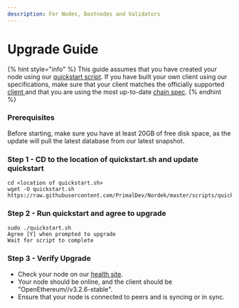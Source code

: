 ```yaml
---
description: For Nodes, Bootnodes and Validators
---
```


# Upgrade Guide

{% hint style="info" %}
This guide assumes that you have created your node using our [quickstart script](https://github.com/fuseio/fuse-network/blob/master/scripts/quickstart.sh). If you have built your own client using our specifications, make sure that your client matches the officially supported [client ](https://github.com/fuseio/fuse-network/blob/master/Dockerfile#L23)and that you are using the most up-to-date [chain spec](https://github.com/fuseio/fuse-network/blob/master/config/spec.json).
{% endhint %}

### Prerequisites

Before starting, make sure you have at least 20GB of free disk space, as the update will pull the latest database from our latest snapshot.

### Step 1 - CD to the location of quickstart.sh and update quickstart

```
cd <location of quickstart.sh>
wget -O quickstart.sh https://raw.githubusercontent.com/PrimalDev/Nordek/master/scripts/quickstart.sh
```

### Step 2 - Run quickstart and agree to upgrade

```
sudo ./quickstart.sh
Agree [Y] when prompted to upgrade
Wait for script to complete
```

### Step 3 - Verify Upgrade

* Check your node on our [health site](https://status.nordekscan.com).
* Your node should be online, and the client should be "OpenEthereum//v3.2.6-stable".
* Ensure that your node is connected to peers and is syncing or in sync.
